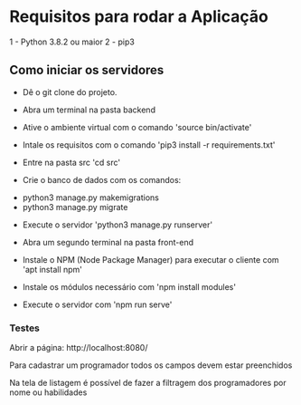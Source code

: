 # Requisitos para rodar a Aplicação

1 - Python 3.8.2 ou maior
2 - pip3

## Como iniciar os servidores

* Dê o git clone do projeto.

* Abra um terminal na pasta backend

* Ative o ambiente virtual com o comando 'source bin/activate'

* Intale os requisitos com o comando 'pip3 install -r requirements.txt'

* Entre na pasta src 'cd src'

* Crie o banco de dados com os comandos:
- python3 manage.py makemigrations
- python3 manage.py migrate

* Execute o servidor 'python3 manage.py runserver'

* Abra um segundo terminal na pasta front-end

* Instale o NPM (Node Package Manager) para executar o cliente com 'apt install npm'

* Instale os módulos necessário com 'npm install modules'

* Execute o servidor com 'npm run serve'

### Testes 

Abrir a página: http://localhost:8080/

Para cadastrar um programador todos os campos devem estar preenchidos

Na tela de listagem é possível de fazer a filtragem dos programadores por nome ou habilidades